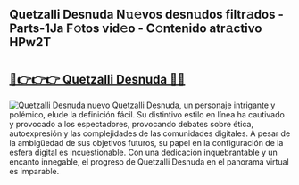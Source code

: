 ## Quetzalli Desnuda N𝚞𝚎vos desn𝚞dos filtr𝚊dos - Parts-1Ja F𝚘tos vid𝚎o - C𝚘ntenido atr𝚊ctivo HPw2T

# <h2><a href="http://mbbvw0u.tromn.icu/?c=Quetzalli+Desnuda">🔗👉👉👉 Quetzalli Desnuda 🔗🔗</a></h2>

[![Quetzalli Desnuda nuevo](https://i.imgur.com/pEAQMta.gif)](http://mbbvw0u.tromn.icu/?c=Quetzalli+Desnuda)
Quetzalli Desnuda, un personaje intrigante y polémico, elude la definición fácil. Su distintivo estilo en línea ha cautivado y provocado a los espectadores, provocando debates sobre ética, autoexpresión y las complejidades de las comunidades digitales. A pesar de la ambigüedad de sus objetivos futuros, su papel en la configuración de la esfera digital es incuestionable. Con una dedicación inquebrantable y un encanto innegable, el progreso de Quetzalli Desnuda en el panorama virtual es imparable.
